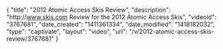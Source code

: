 {
    "title": "2012 Atomic Access Skis Review",
    "description": "http:\/\/www.skis.com Review for the 2012 Atomic Access Skis",
    "videoid": "3767681",
    "date_created": "1411361334",
    "date_modified": "1418182032",
    "type": "captivate",
    "layout": "video",
    "url": "\/v\/2012-atomic-access-skis-review\/3767681"
}